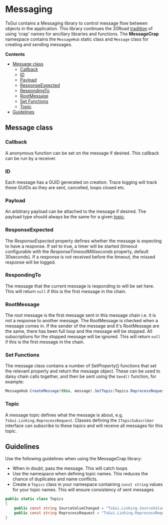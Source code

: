 # Messaging

TsGui contains a Messaging library to control message flow between objects in the application. This library continues the 20Road [tradition](https://github.com/MikePohatu/Birdsnest-Explorer/tree/master/source/BirdsNest.Net/Console/ClientApp/src/assets/ts/webcrap) of using 'crap' names for ancillary libraries and functions. The **MessageCrap** namespace contains the ```MessageHub``` static class and ```Message``` class for creating and sending messages. 

**Contents**
* [Message class](#message-class)
  * [Callback](#callback)
  * [ID](#id)
  * [Payload](#payload)
  * [ResponseExpected](#responseexpected)
  * [RespondingTo](#respondingto)
  * [RootMessage](#rootmessage)
  * [Set Functions](#set-functions)
  * [Topic](#topic)
* [Guidelines](#guidelines)

## Message class

### Callback
A anonymous function can be set on the message if desired. This callback can be run by a receiver.

### ID 
Each message has a GUID generated on creation. Trace logging will track these GUIDs as they are sent, cancelled, loops closed etc.

### Payload
An arbitrary payload can be attached to the message if desired. The payload type should always be the same for a given [topic](#topic).

### ResponseExpected
The *ResponseExpected* property defines whether the message is expecting to have a response. If set to true, a timer will be started (timeout configurable with the *ResponseTimeoutMilliseconds* property, default 30seconds). If a response is not received before the timeout, the missed response will be logged.

### RespondingTo
The message that the current message is responding to will be set here. This will return ```null``` if this is the first message in the chain. 

### RootMessage
The root message is the first message sent in this message chain i.e. it is not a response to another message. The RootMessage is checked when a message comes in. If the sender of the message and it's RootMessage are the same, there has been full loop and the message will be stopped. All subscriptions for the stopped message will be ignored. This will return ```null``` if this is the first message in the chain. 

### Set Functions
The message class contains a number of Set*Property*() functions that set the relevant property and return the message object. These can be used to daisy chain calls together, and then be sent using the ```Send()``` function, for example:

```C#
MessageHub.CreateMessage(this, message).SetTopic(Topics.ReprocessRequest).SetPayload(this._source.ID).SetResponseExpected(true).Send()
```

### Topic
A message topic defines what the message is about, e.g. ```TsGui.Linking.ReprocessRequest```. Classes defining the ```ITopicSubscriber``` interface can subscribe to these topics and will receive all messages for this topic.



## Guidelines

Use the following guidelines when using the MessageCrap library:

* When in doubt, pass the message. This will catch loops
* Use the namespace when defining topic names. This reduces the chance of duplicates and name conflicts. 
* Create a ```Topics``` class in your namespace containing ```const string``` values for your topic names. This will ensure consistency of sent messages
```c#
public static class Topics
{
    public const string SourceValueChanged = "TsGui.Linking.SourceValueChanged";
    public const string ReprocessRequest = "TsGui.Linking.ReprocessRequest";
}
```
